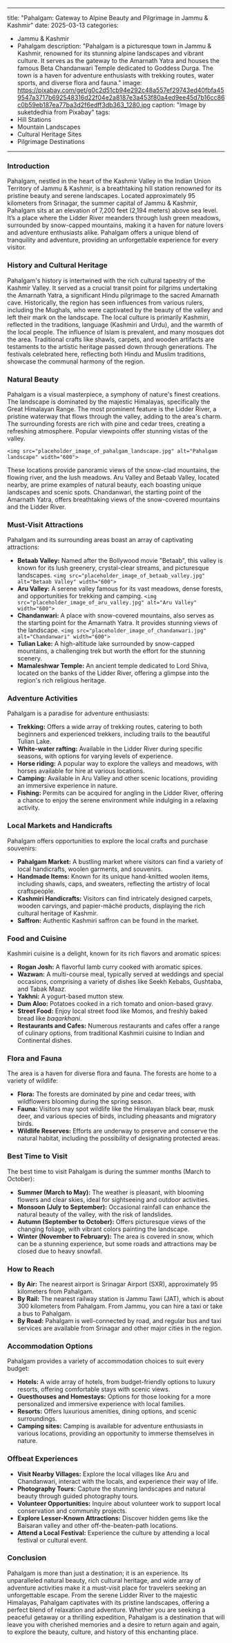 
---
title: "Pahalgam: Gateway to Alpine Beauty and Pilgrimage in Jammu & Kashmir"
date: 2025-03-13
categories:
  - Jammu & Kashmir
  - Pahalgam
description: "Pahalgam is a picturesque town in Jammu & Kashmir, renowned for its stunning alpine landscapes and vibrant culture. It serves as the gateway to the Amarnath Yatra and houses the famous Beta Chandanwari Temple dedicated to Goddess Durga. The town is a haven for adventure enthusiasts with trekking routes, water sports, and diverse flora and fauna."
image: https://pixabay.com/get/g0c2d51cb94e292c48a557ef29743ed40fbfa459547a3717b692548316d22f04e2a8187e3a453f80a4ed9ee45d7b16cc86c0b59eb187ea77ba3d2f6edff3db363_1280.jpg
caption: "Image by suketdedhia from Pixabay"
tags: 
  - Hill Stations
  - Mountain Landscapes
  - Cultural Heritage Sites
  - Pilgrimage Destinations
---


### **Introduction**

Pahalgam, nestled in the heart of the Kashmir Valley in the Indian Union Territory of Jammu & Kashmir, is a breathtaking hill station renowned for its pristine beauty and serene landscapes. Located approximately 95 kilometers from Srinagar, the summer capital of Jammu & Kashmir, Pahalgam sits at an elevation of 7,200 feet (2,194 meters) above sea level. It’s a place where the Lidder River meanders through lush green meadows, surrounded by snow-capped mountains, making it a haven for nature lovers and adventure enthusiasts alike. Pahalgam offers a unique blend of tranquility and adventure, providing an unforgettable experience for every visitor.

### **History and Cultural Heritage**

Pahalgam's history is intertwined with the rich cultural tapestry of the Kashmir Valley. It served as a crucial transit point for pilgrims undertaking the Amarnath Yatra, a significant Hindu pilgrimage to the sacred Amarnath cave. Historically, the region has seen influences from various rulers, including the Mughals, who were captivated by the beauty of the valley and left their mark on the landscape. The local culture is primarily Kashmiri, reflected in the traditions, language (Kashmiri and Urdu), and the warmth of the local people. The influence of Islam is prevalent, and many mosques dot the area. Traditional crafts like shawls, carpets, and wooden artifacts are testaments to the artistic heritage passed down through generations. The festivals celebrated here, reflecting both Hindu and Muslim traditions, showcase the communal harmony of the region.

###  **Natural Beauty**

Pahalgam is a visual masterpiece, a symphony of nature's finest creations. The landscape is dominated by the majestic Himalayas, specifically the Great Himalayan Range. The most prominent feature is the Lidder River, a pristine waterway that flows through the valley, adding to the area's charm. The surrounding forests are rich with pine and cedar trees, creating a refreshing atmosphere. Popular viewpoints offer stunning vistas of the valley.

`<img src="placeholder_image_of_pahalgam_landscape.jpg" alt="Pahalgam landscape" width="600">`

These locations provide panoramic views of the snow-clad mountains, the flowing river, and the lush meadows. Aru Valley and Betaab Valley, located nearby, are prime examples of natural beauty, each boasting unique landscapes and scenic spots. Chandanwari, the starting point of the Amarnath Yatra, offers breathtaking views of the snow-covered mountains and the Lidder River.

### **Must-Visit Attractions**

Pahalgam and its surrounding areas boast an array of captivating attractions:

*   **Betaab Valley:** Named after the Bollywood movie "Betaab", this valley is known for its lush greenery, crystal-clear streams, and picturesque landscapes.
    `<img src="placeholder_image_of_betaab_valley.jpg" alt="Betaab Valley" width="600">`
*   **Aru Valley:** A serene valley famous for its vast meadows, dense forests, and opportunities for trekking and camping.
    `<img src="placeholder_image_of_aru_valley.jpg" alt="Aru Valley" width="600">`
*   **Chandanwari:** A place with snow-covered mountains, also serves as the starting point for the Amarnath Yatra. It provides stunning views of the landscape.
    `<img src="placeholder_image_of_chandanwari.jpg" alt="Chandanwari" width="600">`
*   **Tulian Lake:** A high-altitude lake surrounded by snow-capped mountains, a challenging trek but worth the effort for the stunning scenery.
*   **Mamaleshwar Temple:** An ancient temple dedicated to Lord Shiva, located on the banks of the Lidder River, offering a glimpse into the region's rich religious heritage.

### **Adventure Activities**

Pahalgam is a paradise for adventure enthusiasts:

*   **Trekking:** Offers a wide array of trekking routes, catering to both beginners and experienced trekkers, including trails to the beautiful Tulian Lake.
*   **White-water rafting:** Available in the Lidder River during specific seasons, with options for varying levels of experience.
*   **Horse riding:** A popular way to explore the valleys and meadows, with horses available for hire at various locations.
*   **Camping:** Available in Aru Valley and other scenic locations, providing an immersive experience in nature.
*   **Fishing:** Permits can be acquired for angling in the Lidder River, offering a chance to enjoy the serene environment while indulging in a relaxing activity.

### **Local Markets and Handicrafts**

Pahalgam offers opportunities to explore the local crafts and purchase souvenirs:

*   **Pahalgam Market:** A bustling market where visitors can find a variety of local handicrafts, woolen garments, and souvenirs.
*   **Handmade Items:** Known for its unique hand-knitted woolen items, including shawls, caps, and sweaters, reflecting the artistry of local craftspeople.
*   **Kashmiri Handicrafts:** Visitors can find intricately designed carpets, wooden carvings, and papier-mâché products, displaying the rich cultural heritage of Kashmir.
*   **Saffron:** Authentic Kashmiri saffron can be found in the market.

### **Food and Cuisine**

Kashmiri cuisine is a delight, known for its rich flavors and aromatic spices:

*   **Rogan Josh:** A flavorful lamb curry cooked with aromatic spices.
*   **Wazwan:** A multi-course meal, typically served at weddings and special occasions, comprising a variety of dishes like Seekh Kebabs, Gushtaba, and Tabak Maaz.
*   **Yakhni:** A yogurt-based mutton stew.
*   **Dum Aloo:** Potatoes cooked in a rich tomato and onion-based gravy.
*   **Street Food:** Enjoy local street food like Momos, and freshly baked bread like *baqarkhani*.
*   **Restaurants and Cafes:** Numerous restaurants and cafes offer a range of culinary options, from traditional Kashmiri cuisine to Indian and Continental dishes.

### **Flora and Fauna**

The area is a haven for diverse flora and fauna. The forests are home to a variety of wildlife:

*   **Flora:** The forests are dominated by pine and cedar trees, with wildflowers blooming during the spring season.
*   **Fauna:** Visitors may spot wildlife like the Himalayan black bear, musk deer, and various species of birds, including pheasants and migratory birds.
*   **Wildlife Reserves:** Efforts are underway to preserve and conserve the natural habitat, including the possibility of designating protected areas.

### **Best Time to Visit**

The best time to visit Pahalgam is during the summer months (March to October):

*   **Summer (March to May):** The weather is pleasant, with blooming flowers and clear skies, ideal for sightseeing and outdoor activities.
*   **Monsoon (July to September):** Occasional rainfall can enhance the natural beauty of the valley, with the risk of landslides.
*   **Autumn (September to October):** Offers picturesque views of the changing foliage, with vibrant colors painting the landscape.
*   **Winter (November to February):** The area is covered in snow, which can be a stunning experience, but some roads and attractions may be closed due to heavy snowfall.

### **How to Reach**

*   **By Air:** The nearest airport is Srinagar Airport (SXR), approximately 95 kilometers from Pahalgam.
*   **By Rail:** The nearest railway station is Jammu Tawi (JAT), which is about 300 kilometers from Pahalgam. From Jammu, you can hire a taxi or take a bus to Pahalgam.
*   **By Road:** Pahalgam is well-connected by road, and regular bus and taxi services are available from Srinagar and other major cities in the region.

### **Accommodation Options**

Pahalgam provides a variety of accommodation choices to suit every budget:

*   **Hotels:** A wide array of hotels, from budget-friendly options to luxury resorts, offering comfortable stays with scenic views.
*   **Guesthouses and Homestays:** Options for those looking for a more personalized and immersive experience with local families.
*   **Resorts:** Offers luxurious amenities, dining options, and scenic surroundings.
*   **Camping sites:** Camping is available for adventure enthusiasts in various locations, providing an opportunity to immerse themselves in nature.

### **Offbeat Experiences**

*   **Visit Nearby Villages:** Explore the local villages like Aru and Chandanwari, interact with the locals, and experience their way of life.
*   **Photography Tours:** Capture the stunning landscapes and natural beauty through guided photography tours.
*   **Volunteer Opportunities:** Inquire about volunteer work to support local conservation and community projects.
*   **Explore Lesser-Known Attractions:** Discover hidden gems like the Baisaran valley and other off-the-beaten-path locations.
*   **Attend a Local Festival:** Experience the culture by attending a local festival or cultural event.

### **Conclusion**

Pahalgam is more than just a destination; it is an experience. Its unparalleled natural beauty, rich cultural heritage, and wide array of adventure activities make it a must-visit place for travelers seeking an unforgettable escape. From the serene Lidder River to the majestic Himalayas, Pahalgam captivates with its pristine landscapes, offering a perfect blend of relaxation and adventure. Whether you are seeking a peaceful getaway or a thrilling expedition, Pahalgam is a destination that will leave you with cherished memories and a desire to return again and again, to explore the beauty, culture, and history of this enchanting place.


